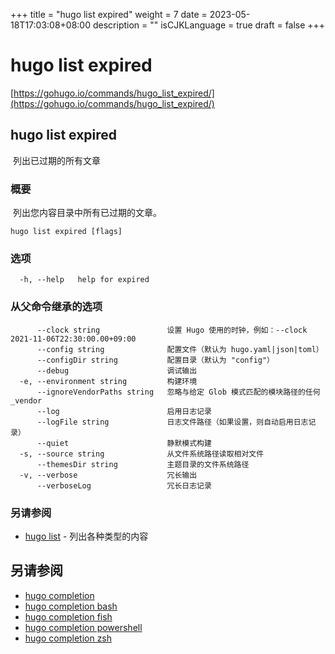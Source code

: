 +++
title = "hugo list expired"
weight = 7
date = 2023-05-18T17:03:08+08:00
description = ""
isCJKLanguage = true
draft = false
+++

# hugo list expired

[https://gohugo.io/commands/hugo_list_expired/](https://gohugo.io/commands/hugo_list_expired/)

## hugo list expired 

​	列出已过期的所有文章

### 概要

​	列出您内容目录中所有已过期的文章。

```
hugo list expired [flags]
```

### 选项 

```
  -h, --help   help for expired
```

### 从父命令继承的选项

```
      --clock string               设置 Hugo 使用的时钟，例如：--clock 2021-11-06T22:30:00.00+09:00
      --config string              配置文件（默认为 hugo.yaml|json|toml）
      --configDir string           配置目录（默认为 "config"）
      --debug                      调试输出
  -e, --environment string         构建环境
      --ignoreVendorPaths string   忽略与给定 Glob 模式匹配的模块路径的任何 _vendor
      --log                        启用日志记录
      --logFile string             日志文件路径（如果设置，则自动启用日志记录）
      --quiet                      静默模式构建
  -s, --source string              从文件系统路径读取相对文件
      --themesDir string           主题目录的文件系统路径
  -v, --verbose                    冗长输出
      --verboseLog                 冗长日志记录

```

### 另请参阅 

- [hugo list](https://gohugo.io/commands/hugo_list/) - 列出各种类型的内容

## 另请参阅

- [hugo completion](https://gohugo.io/commands/hugo_completion/)
- [hugo completion bash](https://gohugo.io/commands/hugo_completion_bash/)
- [hugo completion fish](https://gohugo.io/commands/hugo_completion_fish/)
- [hugo completion powershell](https://gohugo.io/commands/hugo_completion_powershell/)
- [hugo completion zsh](https://gohugo.io/commands/hugo_completion_zsh/)
